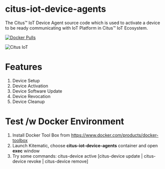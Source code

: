 # citus-iot-device-agents
The Citus™ IoT Device Agent source code which is used to activate a device to be ready communicating with IoT Platform in Citus™ IoT Ecosystem.

[![Docker Pulls](https://img.shields.io/docker/pulls/cuongquay/citus-iot-device-agents.svg?maxAge=2592000)]()

![Citus IoT](https://raw.githubusercontent.com/cuongquay/citus-iot-device-agents/master/docs/images/citus-iot-ecosystem.png)

Features
========
1. Device Setup
2. Device Activation
3. Device Software Update
4. Device Revocation
5. Device Cleanup

Test /w Docker Environment
==========================

1. Install Docker Tool Box from https://www.docker.com/products/docker-toolbox
2. Launch Kitematic, choose **citus-iot-device-agents** container and open **exec** window
3. Try some commands: citus-device active [citus-device update | citus-device revoke | citus-device remove] 

